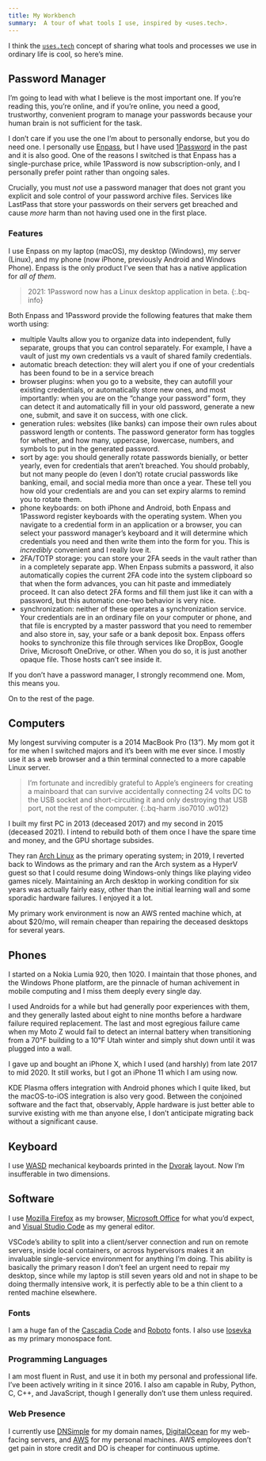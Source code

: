 ```yaml
---
title: My Workbench
summary:  A tour of what tools I use, inspired by <uses.tech>.
---
```


I think the [`uses.tech`] concept of sharing what tools and processes we use in
ordinary life is cool, so here’s mine.

## Password Manager

I’m going to lead with what I believe is the most important one. If you’re
reading this, you’re online, and if you’re online, you need a good, trustworthy,
convenient program to manage your passwords because your human brain is not
sufficient for the task.

I don’t care if you use the one I’m about to personally endorse, but you do need
one. I personally use [Enpass], but I have used [1Password] in the past and it
is also good. One of the reasons I switched is that Enpass has a single-purchase
price, while 1Password is now subscription-only, and I personally prefer point
rather than ongoing sales.

Crucially, you must *not* use a password manager that does not grant you
explicit and sole control of your password archive files. Services like LastPass
that store your passwords on their servers get breached and cause *more* harm
than not having used one in the first place.

### Features

I use Enpass on my laptop (macOS), my desktop (Windows), my server (Linux), and
my phone (now iPhone, previously Android and Windows Phone). Enpass is the only
product I’ve seen that has a native application for *all of them*.

> 2021: 1Password now has a Linux desktop application in beta.
{:.bq-info}

Both Enpass and 1Password provide the following features that make them worth
using:

- multiple Vaults allow you to organize data into independent, fully separate,
  groups that you can control separately. For example, I have a vault of just my
  own credentials vs a vault of shared family credentials.
- automatic breach detection: they will alert you if one of your credentials has
  been found to be in a service breach
- browser plugins: when you go to a website, they can autofill your existing
  credentials, or automatically store new ones, and most importantly: when you
  are on the “change your password” form, they can detect it and automatically
  fill in your old password, generate a new one, submit, and save it on success,
  with one click.
- generation rules: websites (like banks) can impose their own rules about
  password length or contents. The password generator form has toggles for
  whether, and how many, uppercase, lowercase, numbers, and symbols to put in
  the generated password.
- sort by age: you should generally rotate passwords bienially, or better
  yearly, even for credentials that aren’t breached. You should probably, but
  not many people do (even I don’t) rotate crucial passwords like banking,
  email, and social media more than once a year. These tell you how old your
  credentials are and you can set expiry alarms to remind you to rotate them.
- phone keyboards: on both iPhone and Android, both Enpass and 1Password
  register keyboards with the operating system. When you navigate to a
  credential form in an application or a browser, you can select your password
  manager’s keyboard and it will determine which credentials you need and then
  write them into the form for you. This is *incredibly* convenient and I really
  love it.
- 2FA/TOTP storage: you can store your 2FA seeds in the vault rather than in a
  completely separate app. When Enpass submits a password, it also automatically
  copies the current 2FA code into the system clipboard so that when the form
  advances, you can hit paste and immediately proceed. It can also detect 2FA
  forms and fill them just like it can with a password, but this automatic
  one-two behavior is very nice.
- synchronization: neither of these operates a synchronization service. Your
  credentials are in an ordinary file on your computer or phone, and that file
  is encrypted by a master password that you need to remember and also store in,
  say, your safe or a bank deposit box. Enpass offers hooks to synchronize this
  file through services like DropBox, Google Drive, Microsoft OneDrive, or
  other. When you do so, it is just another opaque file. Those hosts can’t see
  inside it.

If you don’t have a password manager, I strongly recommend one. Mom, this means
you.

On to the rest of the page.

## Computers

My longest surviving computer is a 2014 MacBook Pro (13”). My mom got it for me
when I switched majors and it’s been with me ever since. I mostly use it as a
web browser and a thin terminal connected to a more capable Linux server.

> I’m fortunate and incredibly grateful to Apple’s engineers for creating a
> mainboard that can survive accidentally connecting 24 volts DC to the USB
> socket and short-circuiting it and only destroying that USB port, not the rest
> of the computer.
{:.bq-harm .iso7010 .w012}

I built my first PC in 2013 (deceased 2017) and my second in 2015 (deceased
2021). I intend to rebuild both of them once I have the spare time and money,
and the GPU shortage subsides.

They ran [Arch Linux] as the primary operating system; in 2019, I reverted back
to Windows as the primary and ran the Arch system as a HyperV guest so that I
could resume doing Windows-only things like playing video games nicely.
Maintaining an Arch desktop in working condition for six years was actually
fairly easy, other than the initial learning wall and some sporadic hardware
failures. I enjoyed it a lot.

My primary work environment is now an AWS rented machine which, at about $20/mo,
will remain cheaper than repairing the deceased desktops for several years.

## Phones

I started on a Nokia Lumia 920, then 1020. I maintain that those phones, and the
Windows Phone platform, are the pinnacle of human achivement in mobile computing
and I miss them deeply every single day.

I used Androids for a while but had generally poor experiences with them, and
they generally lasted about eight to nine months before a hardware failure
required replacement. The last and most egregious failure came when my Moto Z
would fail to detect an internal battery when transitioning from a 70℉ building
to a 10℉ Utah winter and simply shut down until it was plugged into a wall.

I gave up and bought an iPhone X, which I used (and harshly) from late 2017 to
mid 2020. It still works, but I got an iPhone 11 which I am using now.

KDE Plasma offers integration with Android phones which I quite liked, but the
macOS-to-iOS integration is also very good. Between the conjoined software and
the fact that, observably, Apple hardware is just better able to survive
existing with me than anyone else, I don’t anticipate migrating back without a
significant cause.

## Keyboard

I use [WASD] mechanical keyboards printed in the [Dvorak] layout. Now I’m
insufferable in two dimensions.

## Software

I use [Mozilla Firefox] as my browser, [Microsoft Office] for what you’d expect,
and [Visual Studio Code] as my general editor.

VSCode’s ability to split into a client/server connection and run on remote
servers, inside local containers, or across hypervisors makes it an invaluable
single-service environment for anything I’m doing. This ability is basically the
primary reason I don’t feel an urgent need to repair my desktop, since while my
laptop is still seven years old and not in shape to be doing thermally intensive
work, it is perfectly able to be a thin client to a rented machine elsewhere.

### Fonts

I am a huge fan of the [Cascadia Code] and [Roboto] fonts. I also use [Iosevka]
as my primary monospace font.

### Programming Languages

I am most fluent in Rust, and use it in both my personal and professional life.
I’ve been actively writing in it since 2016. I also am capable in Ruby, Python,
C, C++, and JavaScript, though I generally don’t use them unless required.

### Web Presence

I currently use [DNSimple] for my domain names, [DigitalOcean] for my web-facing
servers, and [AWS] for my personal machines. AWS employees don’t get pain in
store credit and DO is cheaper for continuous uptime.

[1Password]: https://1password.com/
[AWS]: https://aws.amazon.com/
[Arch Linux]: https://archlinux.org/
[Cascadia Code]: https://github.com/Microsoft/Cascadia-Code
[DNSimple]: https://dnsimple.com/
[DigitalOcean]: https://digitalocean.com/
[Dvorak]: https://en.wikipedia.org/wiki/Dvorak_keyboard_layout
[Enpass]: https://enpass.io
[Iosevka]: https://typeof.net/Iosevka
[Microsoft Office]: https://office.microsoft.com/
[Mozilla Firefox]: https://firefox.com/
[Roboto]: https://fonts.google.com/specimen/Roboto
[Visual Studio Code]: https://code.visualstudio.com/
[WASD]: https://www.wasdkeyboards.com/
[`uses.tech`]: https://uses.tech/
